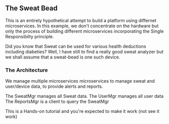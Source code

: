 ## The Sweat Bead ##

This is an entirely hypothetical attempt to build a platform using differnet microservices. 
In this example, we don't concentrate on the hardware but only the process of building different 
microservices incorporating the Single Responsibilty principle.

Did you know that Sweat can be used for various health deductions including diabeties? Well, I have
still to find a really good sweat analyzer but we shall assume that a sweat-bead is one such device.

### The Architecture ###

We manage multiple microservices microservices to manage sweat and user/device data, to provide
alerts and reports. 


The SweatMgr manages all Sweat data.
The UserMgr manages all user data
The ReportsMgr is a client to query the SweatMgr

This is a Hands-on tutorial and you're expected to make it work (not see it work)

